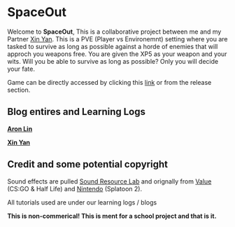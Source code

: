 # SpaceOut

Welcome to **SpaceOut**, This is a collaborative project between me and my Partner [Xin Yan](https://github.com/xinyanh4701). This is a PVE (Player vs Environemnt) setting where you are tasked to survive as long as possible against a horde of enemies that will approch you weapons free. You are given the XP5 as your weapon and your wits. Will you be able to survive as long as possible? Only you will decide your fate.

Game can be directly accessed by clicking this [link](https://aronl9810.github.io/SpaceOut/index.html) or from the release section.

## Blog entires and Learning Logs

**[Aron Lin](https://github.com/aronl9810/apcsa-freedom-project)**

**[Xin Yan](https://github.com/xinyanh4701/apcsa-freedom-project)**

## Credit and some potential copyright

Sound effects are pulled [Sound Resource Lab](https://www.sounds-resource.com/) and orignally from [Value](https://www.valvesoftware.com/en/) (CS:GO & Half Life) and [Nintendo](https://www.nintendo.com/us/) (Splatoon 2).

All tutorials used are under our learning logs / blogs

**This is non-commerical! This is ment for a school project and that is it.**

